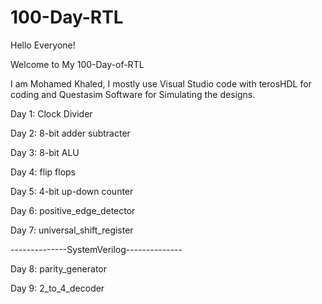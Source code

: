# 100-Day-RTL
Hello Everyone!

Welcome to My 100-Day-of-RTL

I am Mohamed Khaled, I mostly use Visual Studio code with terosHDL for coding and Questasim Software for Simulating the designs.

Day 1: Clock Divider

Day 2: 8-bit adder subtracter

Day 3: 8-bit ALU

Day 4: flip flops

Day 5: 4-bit up-down counter

Day 6: positive_edge_detector

Day 7: universal_shift_register

--------------SystemVerilog--------------

Day 8: parity_generator

Day 9: 2_to_4_decoder

